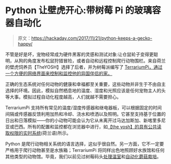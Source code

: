 # Python 让壁虎开心:带树莓 Pi 的玻璃容器自动化

> 原文：<https://hackaday.com/2017/11/21/python-keeps-a-gecko-happy/>

不管是好是坏，宠物经常成为硬件黑客的灵感和测试对象:让仓鼠轮子变得更聪明，从狗的角度发布松鼠狩猎冒险，或者自动和远程控制爬行动物围栏。来自荷兰的壁虎饲养员【TheYOSH】选择了后者，并为树莓派编写了 [TerrariumPi，通过一个方便的网络界面来控制和监控他的异国伴侣的家。](https://github.com/theyosh/TerrariumPI)

正确的生态系统对任何动物的健康和幸福都至关重要，这些动物并非生于不由自主选择的环境。因此，模拟自然栖息地的温度、湿度和光照应该是任何宠物主人的头等大事。模拟过程自动化程度越高，人们就越不需要担心。

TerrariumPi 支持所有常见的温度/湿度传感器和继电器板，可以根据固定的时间间隔或传感器反馈利用加热和冷却、浇水和喷洒以及照明。它甚至支持基于位置的日出和日落模拟——你的小动物可能会认为它从未离开过马达加斯加、新喀里多尼亚或巴西。所有的配置和监控都在浏览器中进行，如[【the yosh】的具有公共读取权限的实时系统](https://terrarium.theyosh.nl/)(荷兰语)所示。

Python 是爬行动物相关系统的语言选择，这似乎很自然。另一方面，它不一定要严格用于爬行动物甚至是水族箱；TerrariumPi 将同样出色地照顾好水族馆和任何其他类型的动物馆。毕竟，我们以前见过树莓码头[处理温室](https://hackaday.com/2017/08/26/raspberry-pi-is-the-brains-behind-automated-greenhouse/)和[自动化蘑菇栽培](https://hackaday.com/2015/02/08/automated-mushroom-cultivation/)。